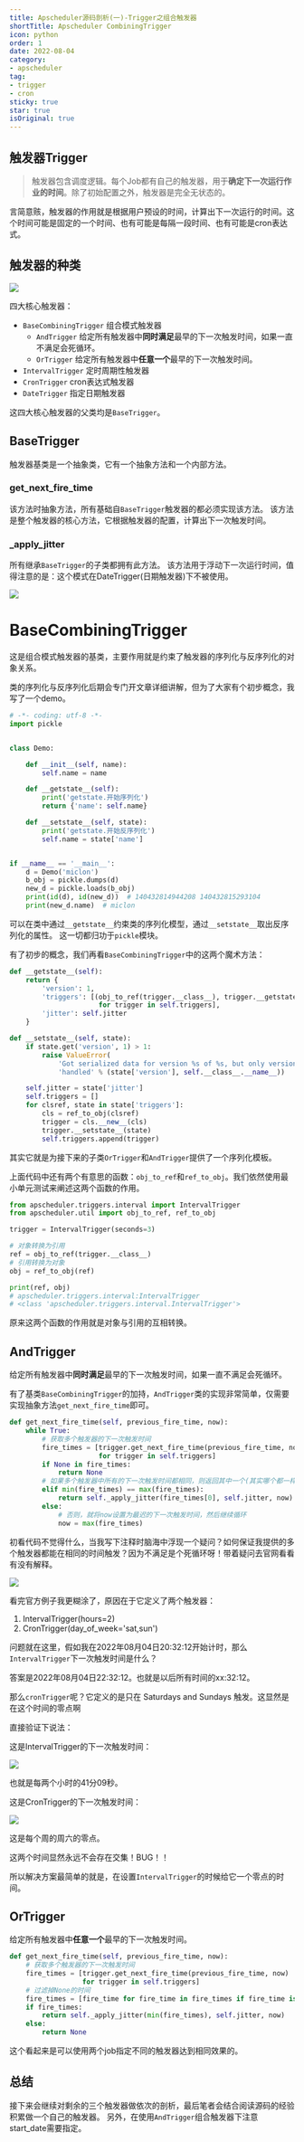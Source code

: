 ```yaml
---
title: Apscheduler源码剖析(一)-Trigger之组合触发器
shortTitle: Apscheduler CombiningTrigger
icon: python
order: 1
date: 2022-08-04
category:
- apscheduler
tag:
- trigger
- cron
sticky: true
star: true
isOriginal: true
---
```


## 触发器Trigger

> 触发器包含调度逻辑。每个Job都有自己的触发器，用于**确定下一次运行作业的时间**。除了初始配置之外，触发器是完全无状态的。

言简意赅，触发器的作用就是根据用户预设的时间，计算出下一次运行的时间。这个时间可能是固定的一个时间、也有可能是每隔一段时间、也有可能是cron表达式。

## 触发器的种类

![](https://miclon-job.oss-cn-hangzhou.aliyuncs.com/img/20220804204113.png)

四大核心触发器：
- `BaseCombiningTrigger` 组合模式触发器
  - `AndTrigger` 给定所有触发器中**同时满足**最早的下一次触发时间，如果一直不满足会死循环。
  - `OrTrigger` 给定所有触发器中**任意一个**最早的下一次触发时间。
- `IntervalTrigger` 定时周期性触发器
- `CronTrigger` cron表达式触发器
- `DateTrigger` 指定日期触发器

这四大核心触发器的父类均是`BaseTrigger`。

## BaseTrigger

触发器基类是一个抽象类，它有一个抽象方法和一个内部方法。

### get_next_fire_time

该方法时抽象方法，所有基础自`BaseTrigger`触发器的都必须实现该方法。
该方法是整个触发器的核心方法，它根据触发器的配置，计算出下一次触发时间。

### _apply_jitter

所有继承`BaseTrigger`的子类都拥有此方法。
该方法用于浮动下一次运行时间，值得注意的是：这个模式在DateTrigger(日期触发器)下不被使用。

![](https://miclon-job.oss-cn-hangzhou.aliyuncs.com/img/20220804213637.png)


# BaseCombiningTrigger

这是组合模式触发器的基类，主要作用就是约束了触发器的序列化与反序列化的对象关系。

类的序列化与反序列化后期会专门开文章详细讲解，但为了大家有个初步概念，我写了一个demo。

```python
# -*- coding: utf-8 -*-
import pickle


class Demo:

    def __init__(self, name):
        self.name = name

    def __getstate__(self):
        print('getstate.开始序列化')
        return {'name': self.name}

    def __setstate__(self, state):
        print('getstate.开始反序列化')
        self.name = state['name']


if __name__ == '__main__':
    d = Demo('miclon')
    b_obj = pickle.dumps(d)
    new_d = pickle.loads(b_obj)
    print(id(d), id(new_d))  # 140432814944208 140432815293104
    print(new_d.name)  # miclon
```

可以在类中通过`__getstate__`约束类的序列化模型，通过`__setstate__`取出反序列化的属性。
这一切都归功于`pickle`模块。

有了初步的概念，我们再看`BaseCombiningTrigger`中的这两个魔术方法：

```python
def __getstate__(self):
    return {
        'version': 1,
        'triggers': [(obj_to_ref(trigger.__class__), trigger.__getstate__())
                      for trigger in self.triggers],
        'jitter': self.jitter
    }

def __setstate__(self, state):
    if state.get('version', 1) > 1:
        raise ValueError(
            'Got serialized data for version %s of %s, but only versions up to 1 can be '
            'handled' % (state['version'], self.__class__.__name__))

    self.jitter = state['jitter']
    self.triggers = []
    for clsref, state in state['triggers']:
        cls = ref_to_obj(clsref)
        trigger = cls.__new__(cls)
        trigger.__setstate__(state)
        self.triggers.append(trigger)
```

其实它就是为接下来的子类`OrTrigger`和`AndTrigger`提供了一个序列化模板。

上面代码中还有两个有意思的函数：`obj_to_ref`和`ref_to_obj`。我们依然使用最小单元测试来阐述这两个函数的作用。

```python
from apscheduler.triggers.interval import IntervalTrigger
from apscheduler.util import obj_to_ref, ref_to_obj

trigger = IntervalTrigger(seconds=3)

# 对象转换为引用
ref = obj_to_ref(trigger.__class__)
# 引用转换为对象
obj = ref_to_obj(ref)

print(ref, obj)
# apscheduler.triggers.interval:IntervalTrigger 
# <class 'apscheduler.triggers.interval.IntervalTrigger'>
```

原来这两个函数的作用就是对象与引用的互相转换。

## AndTrigger

给定所有触发器中**同时满足**最早的下一次触发时间，如果一直不满足会死循环。

有了基类`BaseCombiningTrigger`的加持，`AndTrigger`类的实现非常简单，仅需要实现抽象方法`get_next_fire_time`即可。

```python
def get_next_fire_time(self, previous_fire_time, now):
    while True:
        # 获取多个触发器的下一次触发时间
        fire_times = [trigger.get_next_fire_time(previous_fire_time, now)
                      for trigger in self.triggers]
        if None in fire_times:
            return None
        # 如果多个触发器中所有的下一次触发时间都相同，则返回其中一个(其实哪个都一样，因为都行相同了)
        elif min(fire_times) == max(fire_times):
            return self._apply_jitter(fire_times[0], self.jitter, now)
        else:
            # 否则，就将now设置为最迟的下一次触发时间，然后继续循环
            now = max(fire_times)
```

初看代码不觉得什么，当我写下注释时脑海中浮现一个疑问？如何保证我提供的多个触发器都能在相同的时间触发？因为不满足是个死循环呀！带着疑问去官网看看有没有解释。

![](https://miclon-job.oss-cn-hangzhou.aliyuncs.com/img/20220804222710.png)

看完官方例子我更糊涂了，原因在于它定义了两个触发器：
1. IntervalTrigger(hours=2)
2. CronTrigger(day_of_week='sat,sun')

问题就在这里，假如我在2022年08月04日20:32:12开始计时，那么`IntervalTrigger`下一次触发时间是什么？

答案是2022年08月04日22:32:12。也就是以后所有时间的xx:32:12。

那么`cronTrigger`呢？它定义的是只在 Saturdays and Sundays 触发。这显然是在这个时间的零点啊

直接验证下说法：

这是IntervalTrigger的下一次触发时间：

![](https://miclon-job.oss-cn-hangzhou.aliyuncs.com/img/20220804224244.png)

也就是每两个小时的41分09秒。

这是CronTrigger的下一次触发时间：

![](https://miclon-job.oss-cn-hangzhou.aliyuncs.com/img/20220804224527.png)

这是每个周的周六的零点。

这两个时间显然永远不会存在交集！BUG！！

所以解决方案最简单的就是，在设置`IntervalTrigger`的时候给它一个零点的时间。

## OrTrigger

给定所有触发器中**任意一个**最早的下一次触发时间。

```python
def get_next_fire_time(self, previous_fire_time, now):
    # 获取多个触发器的下一次触发时间
    fire_times = [trigger.get_next_fire_time(previous_fire_time, now)
                  for trigger in self.triggers]
    # 过滤掉None的时间
    fire_times = [fire_time for fire_time in fire_times if fire_time is not None]
    if fire_times:
        return self._apply_jitter(min(fire_times), self.jitter, now)
    else:
        return None
```

这个看起来是可以使用两个job指定不同的触发器达到相同效果的。

## 总结

接下来会继续对剩余的三个触发器做依次的剖析，最后笔者会结合阅读源码的经验积累做一个自己的触发器。
另外，在使用`AndTrigger`组合触发器下注意start_date需要指定。
